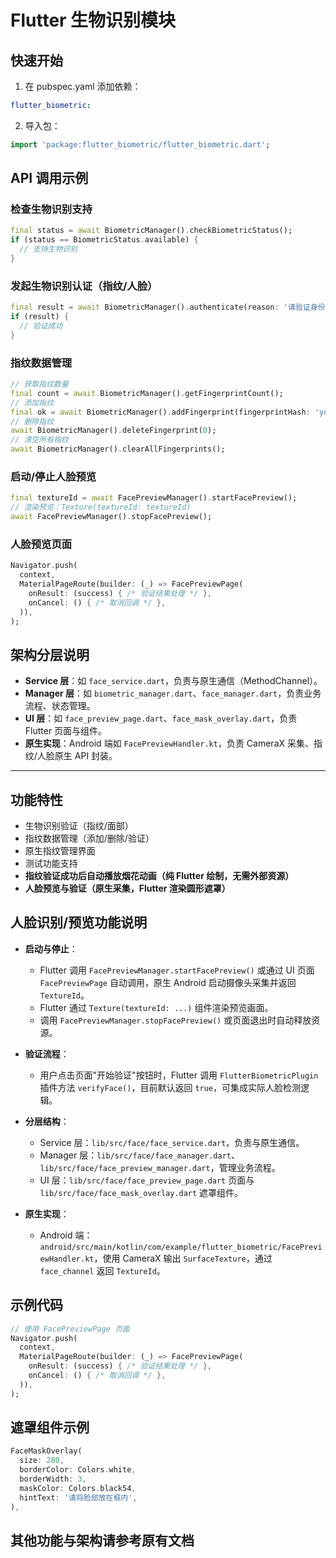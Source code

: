 # Flutter 生物识别模块

## 快速开始

1. 在 pubspec.yaml 添加依赖：
```yaml
flutter_biometric:
```
2. 导入包：
```dart
import 'package:flutter_biometric/flutter_biometric.dart';
```

## API 调用示例

### 检查生物识别支持
```dart
final status = await BiometricManager().checkBiometricStatus();
if (status == BiometricStatus.available) {
  // 支持生物识别
}
```

### 发起生物识别认证（指纹/人脸）
```dart
final result = await BiometricManager().authenticate(reason: '请验证身份');
if (result) {
  // 验证成功
}
```

### 指纹数据管理
```dart
// 获取指纹数量
final count = await BiometricManager().getFingerprintCount();
// 添加指纹
final ok = await BiometricManager().addFingerprint(fingerprintHash: 'your_hash');
// 删除指纹
await BiometricManager().deleteFingerprint(0);
// 清空所有指纹
await BiometricManager().clearAllFingerprints();
```

### 启动/停止人脸预览
```dart
final textureId = await FacePreviewManager().startFacePreview();
// 渲染预览：Texture(textureId: textureId)
await FacePreviewManager().stopFacePreview();
```

### 人脸预览页面
```dart
Navigator.push(
  context,
  MaterialPageRoute(builder: (_) => FacePreviewPage(
    onResult: (success) { /* 验证结果处理 */ },
    onCancel: () { /* 取消回调 */ },
  )),
);
```

## 架构分层说明

- **Service 层**：如 `face_service.dart`，负责与原生通信（MethodChannel）。
- **Manager 层**：如 `biometric_manager.dart`、`face_manager.dart`，负责业务流程、状态管理。
- **UI 层**：如 `face_preview_page.dart`、`face_mask_overlay.dart`，负责 Flutter 页面与组件。
- **原生实现**：Android 端如 `FacePreviewHandler.kt`，负责 CameraX 采集、指纹/人脸原生 API 封装。

---

## 功能特性

- 生物识别验证（指纹/面部）
- 指纹数据管理（添加/删除/验证）
- 原生指纹管理界面
- 测试功能支持
- **指纹验证成功后自动播放烟花动画（纯 Flutter 绘制，无需外部资源）**
- **人脸预览与验证（原生采集，Flutter 渲染圆形遮罩）**

## 人脸识别/预览功能说明

- **启动与停止**：
  - Flutter 调用 `FacePreviewManager.startFacePreview()` 或通过 UI 页面 `FacePreviewPage` 自动调用，原生 Android 启动摄像头采集并返回 `TextureId`。
  - Flutter 通过 `Texture(textureId: ...)` 组件渲染预览画面。
  - 调用 `FacePreviewManager.stopFacePreview()` 或页面退出时自动释放资源。

- **验证流程**：
  - 用户点击页面"开始验证"按钮时，Flutter 调用 `FlutterBiometricPlugin` 插件方法 `verifyFace()`，目前默认返回 `true`，可集成实际人脸检测逻辑。

- **分层结构**：
  - Service 层：`lib/src/face/face_service.dart`，负责与原生通信。
  - Manager 层：`lib/src/face/face_manager.dart`、`lib/src/face/face_preview_manager.dart`，管理业务流程。
  - UI 层：`lib/src/face/face_preview_page.dart` 页面与 `lib/src/face/face_mask_overlay.dart` 遮罩组件。

- **原生实现**：
  - Android 端：`android/src/main/kotlin/com/example/flutter_biometric/FacePreviewHandler.kt`，使用 CameraX 输出 `SurfaceTexture`，通过 `face_channel` 返回 `TextureId`。

## 示例代码

```dart
// 使用 FacePreviewPage 页面
Navigator.push(
  context,
  MaterialPageRoute(builder: (_) => FacePreviewPage(
    onResult: (success) { /* 验证结果处理 */ },
    onCancel: () { /* 取消回调 */ },
  )),
);
```

## 遮罩组件示例

```dart
FaceMaskOverlay(
  size: 280,
  borderColor: Colors.white,
  borderWidth: 3,
  maskColor: Colors.black54,
  hintText: '请将脸部放在框内',
),
```

## 其他功能与架构请参考原有文档
